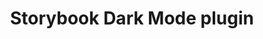 ---
title: Storybook Dark Mode plugin
type: tool
url: https://github.com/hipstersmoothie/storybook-dark-mode
image: https://raw.githubusercontent.com/hipstersmoothie/storybook-dark-mode/master/example.gif
tags: 
    - storybook
    - component-library
    - design-system
    - plugin
featured: true
---